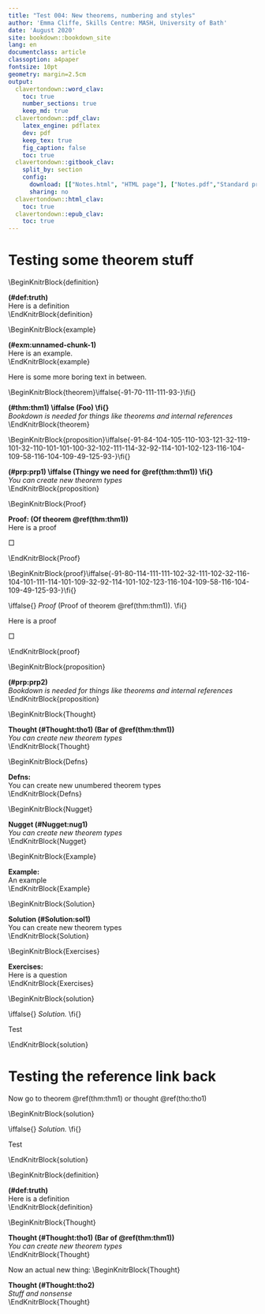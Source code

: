 ```yaml
---
title: "Test 004: New theorems, numbering and styles"
author: 'Emma Cliffe, Skills Centre: MASH, University of Bath'
date: 'August 2020'
site: bookdown::bookdown_site
lang: en
documentclass: article
classoption: a4paper
fontsize: 10pt
geometry: margin=2.5cm
output:
  clavertondown::word_clav:
    toc: true
    number_sections: true
    keep_md: true
  clavertondown::pdf_clav:
    latex_engine: pdflatex
    dev: pdf
    keep_tex: true
    fig_caption: false
    toc: true
  clavertondown::gitbook_clav:
    split_by: section
    config:
      download: [["Notes.html", "HTML page"], ["Notes.pdf","Standard print PDF"], ["NotesClear.pdf","Clear print PDF"], ["NotesLarge.pdf","Large print PDF"], ["Notes.docx","Accessible Word document"], ["Notes.epub","Accessible EPub book" ]]
      sharing: no
  clavertondown::html_clav:
    toc: true
  clavertondown::epub_clav:
    toc: true
---
```

# Testing some theorem stuff

\BeginKnitrBlock{definition}<div class="bookdown-definition" custom-style="DefinitionStyle" id="def:truth"><span class="def:truth" custom-style="NameStyle"><strong>(\#def:truth) </strong></span><div>Here is a definition</div></div>\EndKnitrBlock{definition}

\BeginKnitrBlock{example}<div class="bookdown-example" custom-style="ExampleStyle" id="exm:unnamed-chunk-1"><span class="exm:unnamed-chunk-1" custom-style="NameStyle"><strong>(\#exm:unnamed-chunk-1) </strong></span><div>Here is an example.</div></div>\EndKnitrBlock{example}

Here is some more boring text in between.

\BeginKnitrBlock{theorem}\iffalse{-91-70-111-111-93-}\fi{}<div class="bookdown-theorem" custom-style="TheoremStyle" id="thm:thm1"><span class="thm:thm1" custom-style="NameStyle"><strong>(\#thm:thm1)  \iffalse (Foo) \fi{} </strong></span><div style="font-style:italic">Bookdown is needed for things like theorems and internal references</div></div>\EndKnitrBlock{theorem}

\BeginKnitrBlock{proposition}\iffalse{-91-84-104-105-110-103-121-32-119-101-32-110-101-101-100-32-102-111-114-32-92-114-101-102-123-116-104-109-58-116-104-109-49-125-93-}\fi{}<div class="bookdown-proposition" custom-style="TheoremStyle" id="prp:prp1"><span class="prp:prp1" custom-style="NameStyle"><strong>(\#prp:prp1)  \iffalse (Thingy we need for \@ref(thm:thm1)) \fi{} </strong></span><div style="font-style:italic">You can create new theorem types</div></div>\EndKnitrBlock{proposition}

\BeginKnitrBlock{Proof}<div class="Proof" custom-style="ProofStyle"><span class="Proof" custom-style="NameStyle"><strong> Proof:  (Of theorem \@ref(thm:thm1)) </strong></span><div>Here is a proof</div><p>&squ;</p></div>\EndKnitrBlock{Proof}

\BeginKnitrBlock{proof}\iffalse{-91-80-114-111-111-102-32-111-102-32-116-104-101-111-114-101-109-32-92-114-101-102-123-116-104-109-58-116-104-109-49-125-93-}\fi{}<div class="bookdown-proof" custom-style="ProofStyle">\iffalse{} <span class="proof" custom-style="NameStyle"><em>Proof</em> (Proof of theorem \@ref(thm:thm1)). </span>  \fi{}<p>Here is a proof</p><p>&squ;</p></div>\EndKnitrBlock{proof}

\BeginKnitrBlock{proposition}<div class="bookdown-proposition" custom-style="TheoremStyle" id="prp:prp2"><span class="prp:prp2" custom-style="NameStyle"><strong>(\#prp:prp2) </strong></span><div style="font-style:italic">Bookdown is needed for things like theorems and internal references</div></div>\EndKnitrBlock{proposition}

\BeginKnitrBlock{Thought}<div class="Thought" custom-style="TheoremStyle"><span class="Thought" custom-style="NameStyle"><strong> Thought (\#Thought:tho1)  (Bar of \@ref(thm:thm1)) </strong></span><div style="font-style:italic">You can create new theorem types</div></div>\EndKnitrBlock{Thought}

\BeginKnitrBlock{Defns}<div class="Defns" custom-style="DefinitionStyle"><span class="Defns" custom-style="NameStyle"><strong> Defns: </strong></span><div>You can create new unumbered theorem types</div></div>\EndKnitrBlock{Defns}

\BeginKnitrBlock{Nugget}<div class="Nugget" custom-style="TheoremStyle"><span class="Nugget" custom-style="NameStyle"><strong> Nugget (\#Nugget:nug1) </strong></span><div style="font-style:italic">You can create new theorem types</div></div>\EndKnitrBlock{Nugget}

\BeginKnitrBlock{Example}<div class="Example" custom-style="ExampleStyle"><span class="Example" custom-style="NameStyle"><strong> Example: </strong></span><div>An example</div></div>\EndKnitrBlock{Example}

\BeginKnitrBlock{Solution}<div class="Solution" custom-style="ProofStyle"><span class="Solution" custom-style="NameStyle"><strong> Solution (\#Solution:sol1) </strong></span><div>You can create new theorem types</div></div>\EndKnitrBlock{Solution}

\BeginKnitrBlock{Exercises}<div class="Exercises" custom-style="ExampleStyle"><span class="Exercises" custom-style="NameStyle"><strong> Exercises: </strong></span><div>Here is a question</div></div>\EndKnitrBlock{Exercises}

\BeginKnitrBlock{solution}<div class="bookdown-solution" custom-style="ProofStyle">\iffalse{} <span class="solution" custom-style="NameStyle"><em>Solution. </em></span>  \fi{}<p>Test</p></div>\EndKnitrBlock{solution}

# Testing the reference link back

Now go to theorem \@ref(thm:thm1) or thought \@ref(tho:tho1)

\BeginKnitrBlock{solution}<div class="bookdown-solution" custom-style="ProofStyle">\iffalse{} <span class="solution" custom-style="NameStyle"><em>Solution. </em></span>  \fi{}<p>Test</p></div>\EndKnitrBlock{solution}

\BeginKnitrBlock{definition}<div class="bookdown-definition" custom-style="DefinitionStyle" id="def:truth"><span class="def:truth" custom-style="NameStyle"><strong>(\#def:truth) </strong></span><div>Here is a definition</div></div>\EndKnitrBlock{definition}

\BeginKnitrBlock{Thought}<div class="Thought" custom-style="TheoremStyle"><span class="Thought" custom-style="NameStyle"><strong> Thought (\#Thought:tho1)  (Bar of \@ref(thm:thm1)) </strong></span><div style="font-style:italic">You can create new theorem types</div></div>\EndKnitrBlock{Thought}

Now an actual new thing:
\BeginKnitrBlock{Thought}<div class="Thought" custom-style="TheoremStyle"><span class="Thought" custom-style="NameStyle"><strong> Thought (\#Thought:tho2) </strong></span><div style="font-style:italic">Stuff and nonsense</div></div>\EndKnitrBlock{Thought}

<!--chapter:end:index.Rmd-->

